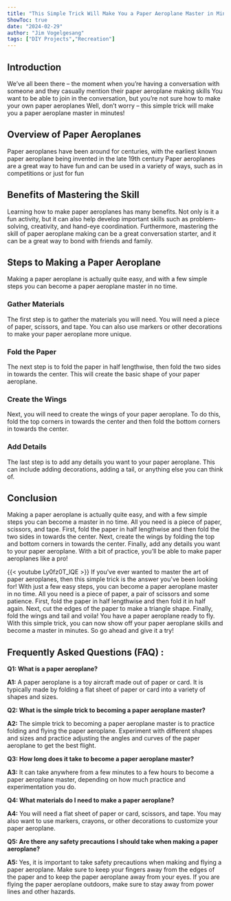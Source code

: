 ```yaml
---
title: "This Simple Trick Will Make You a Paper Aeroplane Master in Minutes!"
ShowToc: true 
date: "2024-02-29"
author: "Jim Vogelgesang" 
tags: ["DIY Projects","Recreation"]
---
```

## Introduction
We’ve all been there – the moment when you’re having a conversation with someone and they casually mention their paper aeroplane making skills You want to be able to join in the conversation, but you’re not sure how to make your own paper aeroplanes Well, don’t worry – this simple trick will make you a paper aeroplane master in minutes! 

## Overview of Paper Aeroplanes
Paper aeroplanes have been around for centuries, with the earliest known paper aeroplane being invented in the late 19th century Paper aeroplanes are a great way to have fun and can be used in a variety of ways, such as in competitions or just for fun 

## Benefits of Mastering the Skill
Learning how to make paper aeroplanes has many benefits. Not only is it a fun activity, but it can also help develop important skills such as problem-solving, creativity, and hand-eye coordination. Furthermore, mastering the skill of paper aeroplane making can be a great conversation starter, and it can be a great way to bond with friends and family. 

## Steps to Making a Paper Aeroplane
Making a paper aeroplane is actually quite easy, and with a few simple steps you can become a paper aeroplane master in no time. 

### Gather Materials
The first step is to gather the materials you will need. You will need a piece of paper, scissors, and tape. You can also use markers or other decorations to make your paper aeroplane more unique. 

### Fold the Paper
The next step is to fold the paper in half lengthwise, then fold the two sides in towards the center. This will create the basic shape of your paper aeroplane. 

### Create the Wings
Next, you will need to create the wings of your paper aeroplane. To do this, fold the top corners in towards the center and then fold the bottom corners in towards the center. 

### Add Details
The last step is to add any details you want to your paper aeroplane. This can include adding decorations, adding a tail, or anything else you can think of. 

## Conclusion
Making a paper aeroplane is actually quite easy, and with a few simple steps you can become a master in no time. All you need is a piece of paper, scissors, and tape. First, fold the paper in half lengthwise and then fold the two sides in towards the center. Next, create the wings by folding the top and bottom corners in towards the center. Finally, add any details you want to your paper aeroplane. With a bit of practice, you’ll be able to make paper aeroplanes like a pro!

{{< youtube Ly0fz0T_lQE >}} 
If you've ever wanted to master the art of paper aeroplanes, then this simple trick is the answer you've been looking for! With just a few easy steps, you can become a paper aeroplane master in no time. All you need is a piece of paper, a pair of scissors and some patience. First, fold the paper in half lengthwise and then fold it in half again. Next, cut the edges of the paper to make a triangle shape. Finally, fold the wings and tail and voila! You have a paper aeroplane ready to fly. With this simple trick, you can now show off your paper aeroplane skills and become a master in minutes. So go ahead and give it a try!

## Frequently Asked Questions (FAQ) :
**Q1: What is a paper aeroplane?**

**A1:** A paper aeroplane is a toy aircraft made out of paper or card. It is typically made by folding a flat sheet of paper or card into a variety of shapes and sizes.

**Q2: What is the simple trick to becoming a paper aeroplane master?**

**A2:** The simple trick to becoming a paper aeroplane master is to practice folding and flying the paper aeroplane. Experiment with different shapes and sizes and practice adjusting the angles and curves of the paper aeroplane to get the best flight.

**Q3: How long does it take to become a paper aeroplane master?**

**A3:** It can take anywhere from a few minutes to a few hours to become a paper aeroplane master, depending on how much practice and experimentation you do.

**Q4: What materials do I need to make a paper aeroplane?**

**A4:** You will need a flat sheet of paper or card, scissors, and tape. You may also want to use markers, crayons, or other decorations to customize your paper aeroplane.

**Q5: Are there any safety precautions I should take when making a paper aeroplane?**

**A5:** Yes, it is important to take safety precautions when making and flying a paper aeroplane. Make sure to keep your fingers away from the edges of the paper and to keep the paper aeroplane away from your eyes. If you are flying the paper aeroplane outdoors, make sure to stay away from power lines and other hazards.



